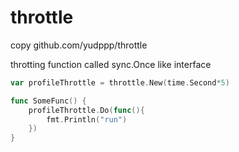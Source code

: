 # throttle

copy github.com/yudppp/throttle

throtting function called
sync.Once like interface

```go
var profileThrottle = throttle.New(time.Second*5)

func SomeFunc() {
    profileThrottle.Do(func(){
        fmt.Println("run")
    })
}
```

